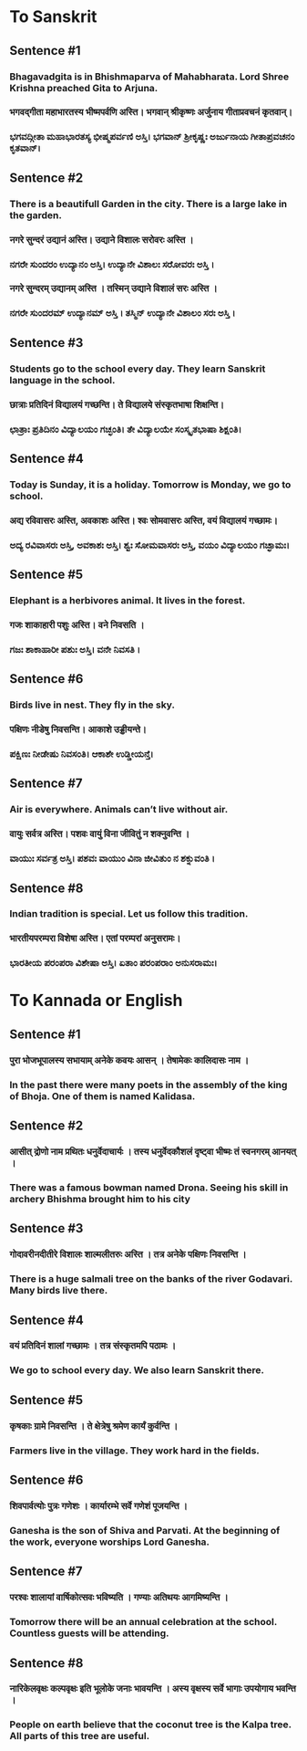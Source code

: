 # To Sanskrit
## Sentence #1
### Bhagavadgita is in Bhishmaparva of Mahabharata. Lord Shree Krishna preached Gita to Arjuna.
### भगवद्गीता महाभारतस्य भीष्मपर्वणि अस्ति। भगवान् श्रीकृष्णः अर्जुनाय गीताप्रवचनं कृतवान्।
### ಭಗವದ್ಗೀತಾ ಮಹಾಭಾರತಸ್ಯ ಭೀಷ್ಮಪರ್ವಣಿ ಅಸ್ತಿ। ಭಗವಾನ್ ಶ್ರೀಕೃಷ್ಣಃ ಅರ್ಜುನಾಯ ಗೀತಾಪ್ರವಚನಂ ಕೃತವಾನ್।
## Sentence #2
### There is a beautifull Garden in the city. There is a large lake in the garden.
### नगरे सुन्दरं उद्यानं अस्ति। उद्याने विशालः सरोवरः अस्ति ।
### ನಗರೇ ಸುಂದರಂ ಉದ್ಯಾನಂ ಅಸ್ತಿ। ಉದ್ಯಾನೇ ವಿಶಾಲಃ ಸರೋವರಃ ಅಸ್ತಿ ।
### नगरे सुन्दरम्‌ उद्यानम्‌ अस्ति । तस्मिन्‌ उद्याने विशालं सरः अस्ति ।
### ನಗರೇ ಸುಂದರಮ್ ಉದ್ಯಾನಮ್ ಅಸ್ತಿ । ತಸ್ಮಿನ್ ಉದ್ಯಾನೇ ವಿಶಾಲಂ ಸರಃ ಅಸ್ತಿ ।
## Sentence #3
### Students go to the school every day. They learn Sanskrit language in the school.
### छात्राः प्रतिदिनं विद्यालयं गच्छन्ति। ते विद्यालये संस्कृतभाषा शिक्षन्ति।
### ಛಾತ್ರಾಃ ಪ್ರತಿದಿನಂ ವಿದ್ಯಾಲಯಂ ಗಚ್ಛಂತಿ। ತೇ ವಿದ್ಯಾಲಯೇ ಸಂಸ್ಕೃತಭಾಷಾ ಶಿಕ್ಷಂತಿ।
## Sentence #4
### Today is Sunday, it is a holiday. Tomorrow is Monday, we go to school.
### अद्य रविवासरः अस्ति, अवकाशः अस्ति। श्वः सोमवासरः अस्ति, वयं विद्यालयं गच्छामः।
### ಅದ್ಯ ರವಿವಾಸರಃ ಅಸ್ತಿ, ಅವಕಾಶಃ ಅಸ್ತಿ। ಶ್ವಃ ಸೋಮವಾಸರಃ ಅಸ್ತಿ, ವಯಂ ವಿದ್ಯಾಲಯಂ ಗಚ್ಛಾಮಃ।
## Sentence #5
### Elephant is a herbivores animal. It lives in the forest.
### गजः शाकाहारी पशुः अस्ति। वने निवसति ।
### ಗಜಃ ಶಾಕಾಹಾರೀ ಪಶುಃ ಅಸ್ತಿ। ವನೇ ನಿವಸತಿ ।
## Sentence #6
### Birds live in nest. They fly in the sky.
### पक्षिणः नीडेषु निवसन्ति। आकाशे उड्डीयन्ते।
### ಪಕ್ಷಿಣಃ ನೀಡೇಷು ನಿವಸಂತಿ। ಆಕಾಶೇ ಉಡ್ಡೀಯನ್ತೆ।
## Sentence #7
### Air is everywhere. Animals can’t live without air.
### वायुः सर्वत्र अस्ति। पशवः वायुं विना जीवितुं न शक्नुवन्ति ।
### ವಾಯುಃ ಸರ್ವತ್ರ ಅಸ್ತಿ। ಪಶವಃ ವಾಯುಂ ವಿನಾ ಜೀವಿತುಂ ನ ಶಕ್ನುವಂತಿ ।
## Sentence #8
### Indian tradition is special. Let us follow this tradition.
### भारतीयपरम्परा विशेषा अस्ति। एतां परम्परां अनुसरामः।
### ಭಾರತೀಯ ಪರಂಪರಾ ವಿಶೇಷಾ ಅಸ್ತಿ। ಏತಾಂ ಪರಂಪರಾಂ ಅನುಸರಾಮಃ।

# To Kannada or English
## Sentence #1
### पुरा भोजभूपालस्य सभायाम् अनेके कवयः आसन् । तेषामेकः कालिदासः नाम ।
### In the past there were many poets in the assembly of the king of Bhoja. One of them is named Kalidasa.
## Sentence #2
### आसीत् द्रोणो नाम प्रथितः धनुर्वेदाचार्यः । तस्य धनुर्वेदकौशलं दृष्ट्वा भीष्मः तं स्वनगरम् आनयत् ।
### There was a famous bowman named Drona. Seeing his skill in archery Bhishma brought him to his city
## Sentence #3
### गोदावरीनदीतीरे विशालः शाल्मलीतरुः अस्ति । तत्र अनेके पक्षिणः निवसन्ति ।
### There is a huge salmali tree on the banks of the river Godavari. Many birds live there.
## Sentence #4
### वयं प्रतिदिनं शालां गच्छामः । तत्र संस्कृतमपि पठामः । 
### We go to school every day. We also learn Sanskrit there.
## Sentence #5
### कृषकाः ग्रामे निवसन्ति । ते क्षेत्रेषु श्रमेण कार्यं कुर्वन्ति ।
### Farmers live in the village. They work hard in the fields.
## Sentence #6
### शिवपार्वत्योः पुत्रः गणेशः । कार्यारम्भे सर्वे गणेशं पूजयन्ति ।
### Ganesha is the son of Shiva and Parvati. At the beginning of the work, everyone worships Lord Ganesha.
## Sentence #7
### परश्वः शालायां वार्षिकोत्सवः भविष्यति । गण्याः अतिथयः आगमिष्यन्ति ।
### Tomorrow there will be an annual celebration at the school. Countless guests will be attending.
## Sentence #8
### नारिकेलवृक्षः कल्पवृक्षः इति भूलोके जनाः भावयन्ति । अस्य वृक्षस्य सर्वे भागाः उपयोगाय भवन्ति ।
### People on earth believe that the coconut tree is the Kalpa tree. All parts of this tree are useful.
